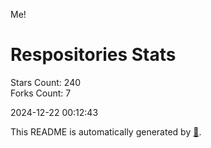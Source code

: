 Me!

# Respositories Stats
Stars Count: 240  
Forks Count: 7

2024-12-22 00:12:43  

This README is automatically generated by [🐰](https://github.com/rnitta/rnitta).
